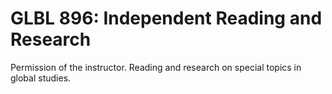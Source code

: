 # GLBL 896: Independent Reading and Research

Permission of the instructor. Reading and research on special topics in global studies.